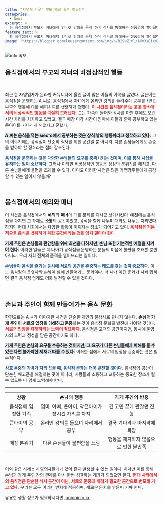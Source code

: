 ```yaml
---
title: “지우개 가루” 부모 댓글 폭주 이유는?
categories:
  - News
excerpt: >
  한 음식점에서 부모가 자녀에게 인터넷 강의를 듣게 하며 식사를 방해하는 진풍경이 벌어졌다. 1시간 45분간 자리를 차지한 가족과 그에 대한 누리꾼의 반응이 화제를 모은다. 이들이 공공장소에서 느끼는 양육의 의무는 과연 어디까지일까?
feature_text: >
  한 음식점에서 부모가 자녀에게 인터넷 강의를 듣게 하며 식사를 방해하는 진풍경이 벌어졌다. 1시간 45분간 자리를 차지한 가족과 그에 대한 누리꾼의 반응이 화제를 모은다. 이들이 공공장소에서 느끼는 양육의 의무는 과연 어디까지일까?
image: 'https://blogger.googleusercontent.com/img/b/R29vZ2xl/AVvXsEixyZcFfHzMRdzZMjFBmAUKJYCLCGyLL1o632UiGVXcaFdKo_bkvkuCioo0uUKlGfBVcT3P84aROyZIXSBEx3Aw5nCQ3pTgDom1WDC4m8eifvWiAmWEEVb4x6G_l8C0QH225ldMjyaFvpxGEBGNO37VmDTDMHGhJPq73UglMfDca1-0aw/s1600/blogspot.png'
---
```


<p><img src="https://blogger.googleusercontent.com/img/b/R29vZ2xl/AVvXsEixyZcFfHzMRdzZMjFBmAUKJYCLCGyLL1o632UiGVXcaFdKo_bkvkuCioo0uUKlGfBVcT3P84aROyZIXSBEx3Aw5nCQ3pTgDom1WDC4m8eifvWiAmWEEVb4x6G_l8C0QH225ldMjyaFvpxGEBGNO37VmDTDMHGhJPq73UglMfDca1-0aw/s1600/blogspot.png" alt="info 속보" /></p>

<h2 data-ke-size="size26">음식점에서의 부모와 자녀의 비정상적인 행동</h2>

<p data-ke-size="size16">&nbsp;</p>

<p>최근 한 자영업자가 온라인 커뮤니티에 올린 글이 많은 이들의 이목을 끌었다. 글쓴이는 음식점을 운영하는 A 씨로, 음식점에서 자녀에게 온라인 강의를 들려주며 공부를 시키는 부모의 행동에 대한 에피소드를 생생하게 전했다. <b><span style="color: #ee2323;">이 사건은 음식점이라는 공공 장소에서의 비상식적인 행동을 여실히 드러낸다.</span></b> 그는 가족이 들어와 식사를 마친 후에도 오랜 시간 자리를 차지하고 있었고, 결국 매장 마감 시간이 임박해 아들과 함께 공부하고 있는 큰아이를 기다리게 되었다고 전했다. </p>

<p><b><span style="background-color: #21538527;">A 씨는 음식을 먹는 место에서 공부하는 것은 상식 밖의 행동이라고 생각하고 있다.</span></b> 그의 이야기에는 음식점이 단순히 식사를 위한 공간일 뿐 아니라, 다른 손님들에게도 존중을 받아야 할 장소라는 점이 강조된다. </p>

<p><b><span style="color: #1a5490;">음식점을 운영하는 것은 다양한 손님들의 요구를 충족시키는 것이며, 이를 통해 사업을 유지하는 일이 중요하다.</span></b> 그러나 이러한 비정상적인 행동은 상점의 분위기를 해치고, 다른 손님들에게 불편을 초래할 수 있다. 아마도 이러한 사연은 많은 가맹점주들에게 공감할 수 있는 일이지 않을까?</p>

<p data-ke-size="size16">&nbsp;</p>

<h2 data-ke-size="size26">음식점에서의 예의와 매너</h2>

<p>이 사건은 음식점에서의 <b>예의</b>와 <b>매너</b>에 대한 문제를 다시금 상기시킨다. 예전에는 음식점을 가지면 그 자체로 <b>소통</b>의 공간이었고, 음식을 함께 나누며 대화도 나누는 자리였다. 하지만 현대 사회에서는 다양한 활동이 이뤄지는 장소가 되어가고 있다. <b><span style="color: #ee2323;">음식점은 기본적으로 음식을 섭취하기 위한 공간이라는 점을 잊지 말아야 한다.</span></b></p>

<p><b><span style="background-color: #21538527;">가게 주인은 손님들의 편안함을 위해 최선을 다하지만, 손님 또한 기본적인 예절을 지켜야 한다.</span></b> 이러한 일들은 더 나아가 음식점을 운영하는 분들의 마음에 불편을 초래할 뿐만 아니라, 우리 사회 전체의 품격을 떨어뜨리는 일이다. </p>

<p><b><span style="color: #1a5490;">손님들이 음식을 즐기는 동시에 서로의 공간을 존중하는 태도를 갖는 것이 중요하다.</span></b> 이는 음식점의 운영자와 손님이 함께 만들어가는 문화이다. 더 나가 이런 문화가 자리 잡히면 결국 음식점 업계도 더욱 발전할 수 있을 것이다.</p>

<p data-ke-size="size16">&nbsp;</p>

<h2 data-ke-size="size26">손님과 주인이 함께 만들어가는 음식 문화</h2>

<p>한편으로는 A 씨가 이야기한 사건은 단순한 개인의 불상사로 끝나지 않는다. <b>손님과 가게 주인이 서로의 입장을 이해하고 존중</b>하는 것이 음식점 문화의 발전에 기여할 것이다. <b><span style="color: #ee2323;">서로의 입장을 이해하려는 노력이 필요하다.</span></b> 음식점은 고객의 공간이지만, 동시에 운영자의 노력과 정성을 담은 공간이기도 하다.</p>

<p><b><span style="background-color: #21538527;">가게 주인은 손님의 요구를 수용하는 것이지만, 그 요구가 다른 손님들에게 피해를 줄 수 있는 다면 불가피한 제재가 따를 수 있다.</span></b> 이러한 점에서 서로의 입장을 존중하는 것은 필수적이다. </p>

<p><b><span style="color: #1a5490;">상호 존중의 가치가 자리 잡을 때, 음식점 문화는 더욱 발전할 것이다.</span></b> 음식점의 공간이 단순한 배고픔을 해결하는 곳이 아니라, 사람들과 소통하고 교류하는 중요한 장소가 될 수 있도록 다 함께 노력해야 한다. </p>

<hr>

<p data-ke-size="size16"></p>

<table style="width: 100%;">
  <tbody>
    <tr>
      <td style="text-align: center; height: 17px;"><b>상황</b></td>
      <td style="text-align: center; height: 17px;"><b>손님의 행동</b></td>
      <td style="text-align: center; height: 17px;"><b>가게 주인의 반응</b></td>
    </tr>
    <tr>
      <td style="text-align: center; height: 17px;">음식점에 입장한 가족</td>
      <td style="text-align: center; height: 17px;">엄마, 아빠, 큰아이, 작은아이가 장시간 자리를 차지</td>
      <td style="text-align: center; height: 17px;">긴 고민 끝에 관찰만 진행</td>
    </tr>
    <tr>
      <td style="text-align: center; height: 17px;">큰아이의 공부</td>
      <td style="text-align: center; height: 17px;">온라인 강의를 들으며 자리에서 공부</td>
      <td style="text-align: center; height: 17px;">결국 기다리다 마지막에 퇴장</td>
    </tr>
    <tr>
      <td style="text-align: center; height: 17px;">매장 분위기</td>
      <td style="text-align: center; height: 17px;">다른 손님들이 불편함을 느낌</td>
      <td style="text-align: center; height: 17px;">행동을 제지하지 않음으로 인한 불만족</td>
    </tr>
  </tbody>
</table>

<p data-ke-size="size16">&nbsp;</p>

<p>이와 같은 사례는 자영업자들에게 있어 흔히 발생할 수 있는 일이다. 하지만 이를 통해 손님과 가게 주인 간의 관계를 다시 한번 성찰하는 계기가 되었으면 한다. <b><span style="color: #ee2323;">현대 사회에서의 음식점은 단순한 식사 공간이 아닌, 서로의 존중과 배려가 필요한 공간으로 변모해 가고 있다.</span></b> 우리는 모두 이러한 변화에 적응하며, 새로운 문화를 만들어 가야 한다.</p>
유용한 생활 정보가 필요하시다면, <a href="https://onioninfo.kr" rel="dofollow">onioninfo.kr</a>



